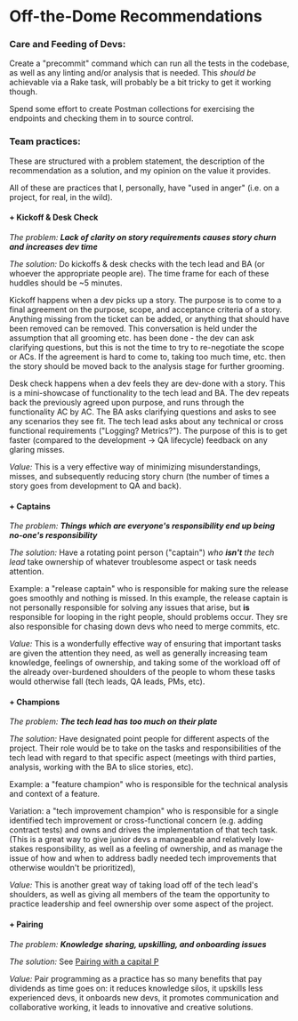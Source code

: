 # Off-the-Dome Recommendations

### Care and Feeding of Devs:
Create a "precommit" command which can run all the tests in the codebase, as well as any linting and/or analysis that is needed. This *should be* achievable via a Rake task, will probably be a bit tricky to get it working though.

Spend some effort to create Postman collections for exercising the endpoints and checking them in to source control.

### Team practices:

These are structured with a problem statement, the description of the recommendation as a solution, and my opinion on the value it provides.

All of these are practices that I, personally, have "used in anger" (i.e. on a project, for real, in the wild).

#### + Kickoff & Desk Check

*The problem:*
***Lack of clarity on story requirements causes story churn and increases dev time***

*The solution:*
Do kickoffs & desk checks with the tech lead and BA (or whoever the appropriate people are). The time frame for each of these huddles should be ~5 minutes.

Kickoff happens when a dev picks up a story. The purpose is to come to a final agreement on the purpose, scope, and acceptance criteria of a story. Anything missing from the ticket can be added, or anything that should have been removed can be removed. This conversation is held under the assumption that all grooming etc. has been done - the dev can ask clarifying questions, but this is not the time to try to re-negotiate the scope or ACs. If the agreement is hard to come to, taking too much time, etc. then the story should be moved back to the analysis stage for further grooming. 

Desk check happens when a dev feels they are dev-done with a story. This is a mini-showcase of functionality to the tech lead and BA. The dev repeats back the previously agreed upon purpose, and runs through the functionality AC by AC. The BA asks clarifying questions and asks to see any scenarios they see fit. The tech lead asks about any technical or cross functional requirements ("Logging? Metrics?"). The purpose of this is to get faster (compared to the development -> QA lifecycle) feedback on any glaring misses. 

*Value:*
This is a very effective way of minimizing misunderstandings, misses, and subsequently reducing story churn (the number of times a story goes from development to QA and back).

#### + Captains

*The problem:*
***Things which are everyone's responsibility end up being no-one's responsibility***

*The solution:*
Have a rotating point person ("captain") *who **isn't** the tech lead* take ownership of whatever troublesome aspect or task needs attention.

Example: a "release captain" who is responsible for making sure the release goes smoothly and nothing is missed. In this example, the release captain is not personally responsible for solving any issues that arise, but **is** responsible for looping in the right people, should problems occur. They sre also responsible for chasing down devs who need to merge commits, etc.

*Value:*
This is a wonderfully effective way of ensuring that important tasks are given the attention they need, as well as generally increasing team knowledge, feelings of ownership, and taking some of the workload off of the already over-burdened shoulders of the people to whom these tasks would otherwise fall (tech leads, QA leads, PMs, etc).

#### + Champions

*The problem:*
***The tech lead has too much on their plate***

*The solution:*
Have designated point people for different aspects of the project. Their role would be to take on the tasks and responsibilities of the tech lead with regard to that specific aspect (meetings with third parties, analysis, working with the BA to slice stories, etc).

Example: a "feature champion" who is responsible for the technical analysis and context of a feature. 

Variation: a "tech improvement champion" who is responsible for a single identified tech improvement or cross-functional concern (e.g. adding contract tests) and owns and drives the implementation of that tech task. (This is a great way to give junior devs a manageable and relatively low-stakes responsibility, as well as a feeling of ownership, and as manage the issue of how and when to address badly needed tech improvements that otherwise wouldn't be prioritized),

*Value:*
This is another great way of taking load off of the tech lead's shoulders, as well as giving all members of the team the opportunity to practice leadership and feel ownership over some aspect of the project. 

#### + Pairing

*The problem:*
***Knowledge sharing, upskilling, and onboarding issues***

*The solution:*
See [Pairing with a capital P](https://drive.google.com/drive/folders/18LLYAiSGWMIdEr8YIr1Oxf59vNWkzTB0)

*Value:*
Pair programming as a practice has so many benefits that pay dividends as time goes on: it reduces knowledge silos, it upskills less experienced devs, it onboards new devs, it promotes communication and collaborative working, it leads to innovative and creative solutions. 